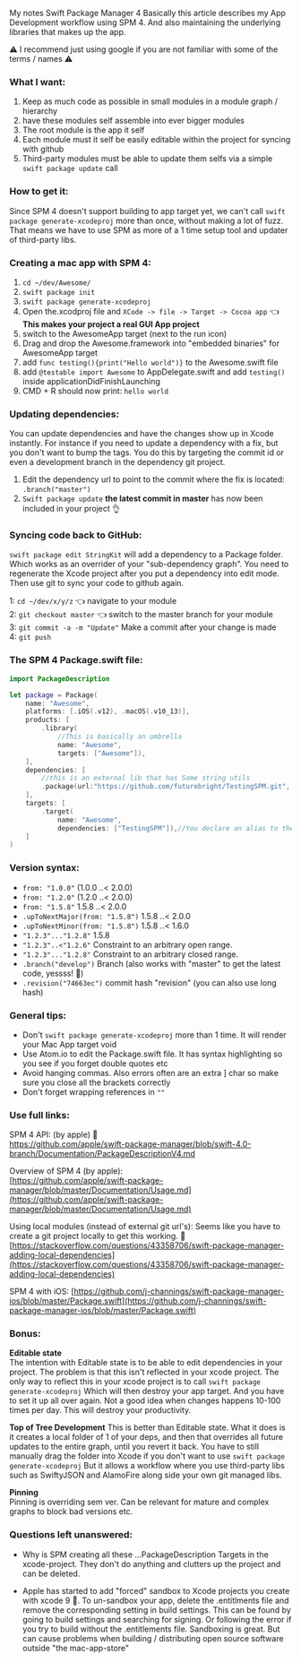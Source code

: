 My notes Swift Package Manager 4 <!--more--> Basically this article describes my App Development workflow using SPM 4. And also maintaining the underlying libraries that makes up the app.

⚠️️ I recommend just using google if you are not familiar with some of the terms / names ⚠️️

### What I want:
1. Keep as much code as possible in small modules in a module graph / hierarchy
2. have these modules self assemble into ever bigger modules
3. The root module is the app it self
4. Each module must it self be easily editable within the project for syncing with github
5. Third-party modules must be able to update them selfs via a simple `swift package update` call

### How to get it:
Since SPM 4 doesn't support building to app target yet, we can't call `swift package generate-xcodeproj` more than once, without making a lot of fuzz. That means we have to use SPM as more of a 1 time setup tool and updater of third-party libs.

### Creating a mac app with SPM 4:
1. `cd ~/dev/Awesome/`
2. `swift package init`
3. `swift package generate-xcodeproj`
4. Open the.xcodproj file and `XCode -> file -> Target -> Cocoa app` 👈 **This makes your project a real GUI App project**
5. switch to the AwesomeApp target (next to the run icon)
6. Drag and drop the Awesome.framework into "embedded binaries" for AwesomeApp target
7. add `func testing(){print("Hello world")}` to the Awesome.swift file
8. add `@testable import Awesome` to AppDelegate.swift and add `testing()` inside applicationDidFinishLaunching
9. CMD + R should now print: `hello world`

### Updating dependencies:
You can update dependencies and have the changes show up in Xcode instantly. For instance if you need to update a dependency with a fix, but you don't want to bump the tags. You do this by targeting the commit id or even a development branch in the dependency git project.
1. Edit the dependency url to point to the commit where the fix is located: `.branch("master")`  
2. `Swift package update` **the latest commit in master** has now been included in your project 👌  

### Syncing code back to GitHub:
`swift package edit StringKit` will add a dependency to a Package folder. Which works as an overrider of your "sub-dependency graph". You need to regenerate the Xcode project after you put a dependency into edit mode. Then use git to sync your code to github again.

1: ``cd ~/dev/x/y/z`` 👈 navigate to your module   
2: ``git checkout master`` 👈 switch to the master branch for your module    
3: ``git commit -a -m "Update"``  Make a commit after your change is made  
4: ``git push``   


### The SPM 4 Package.swift file:

```swift
import PackageDescription

let package = Package(
    name: "Awesome",
    platforms: [.iOS(.v12), .macOS(.v10_13)],
    products: [
        .library(
			//This is basically an umbrella
            name: "Awesome",
            targets: ["Awesome"]),
    ],
    dependencies: [
		//this is an external lib that has Some string utils
        .package(url:"https://github.com/futurebright/TestingSPM.git", from: "0.0.1")
    ],
    targets: [
        .target(
            name: "Awesome",
            dependencies: ["TestingSPM"]),//You declare an alias to the dependency url here
    ]
)

```

### Version syntax:
- `from: "1.0.0"` (1.0.0 ..< 2.0.0)
- `from: "1.2.0"` (1.2.0 ..< 2.0.0)
- `from: "1.5.8"` 1.5.8 ..< 2.0.0
- `.upToNextMajor(from: "1.5.8")` 1.5.8 ..< 2.0.0
- `.upToNextMinor(from: "1.5.8")` 1.5.8 ..< 1.6.0
- `"1.2.3"..."1.2.8"`  1.5.8
- `"1.2.3"..<"1.2.6"`  Constraint to an arbitrary open range.
- `"1.2.3"..."1.2.8"` Constraint to an arbitrary closed range.
- `.branch("develop")` Branch (also works with "master" to get the latest code, yessss! 🎉)
- `.revision("74663ec")`  commit hash "revision" (you can also use long hash)


### General tips:
- Don't `swift package generate-xcodeproj` more than 1 time. It will render your Mac App target void
- Use Atom.io to edit the Package.swift file. It has syntax highlighting so you see if you forget double quotes etc
- Avoid hanging commas. Also errors often are an extra ] char so make sure you close all the brackets correctly
- Don't forget wrapping references in `""`

### Use full links:
SPM 4 API: (by apple) 🔑  
https://github.com/apple/swift-package-manager/blob/swift-4.0-branch/Documentation/PackageDescriptionV4.md

Overview of SPM 4 (by apple):    
[https://github.com/apple/swift-package-manager/blob/master/Documentation/Usage.md](https://github.com/apple/swift-package-manager/blob/master/Documentation/Usage.md)

Using local modules (instead of external git url's):
Seems like you have to create a git project locally to get this working. 🤔  
[https://stackoverflow.com/questions/43358706/swift-package-manager-adding-local-dependencies](https://stackoverflow.com/questions/43358706/swift-package-manager-adding-local-dependencies)

SPM 4 with iOS:
[https://github.com/j-channings/swift-package-manager-ios/blob/master/Package.swift](https://github.com/j-channings/swift-package-manager-ios/blob/master/Package.swift)

### Bonus:
**Editable state**   
The intention with Editable state is to be able to edit dependencies in your project. The problem is that this isn't reflected in your xcode project. The only way to reflect this in your xcode project is to call `swift package generate-xcodeproj` Which will then destroy your app target. And you have to set it up all over again. Not a good idea when changes happens 10-100 times per day. This will destroy your productivity.

**Top of Tree Development**
This is better than Editable state. What it does is it creates a local folder of 1 of your deps, and then that overrides all future updates to the entire graph, until you revert it back. You have to still manually drag the folder into Xcode if you don't want to use `swift package generate-xcodeproj` But it allows a workflow where you use third-party libs such as SwiftyJSON and AlamoFire along side your own git managed libs.

**Pinning**   
Pinning is overriding sem ver. Can be relevant for mature and complex graphs to block bad versions etc.

### Questions left unanswered:
- Why is SPM creating all these ...PackageDescription Targets in the xcode-project. They don't do anything and clutters up the project and can be deleted.

- Apple has started to add "forced" sandbox to Xcode projects you create with xcode 9 🙁. To un-sandbox your app, delete the .entitlments file and remove the corresponding setting in build settings. This can be found by going to build settings and searching for signing. Or following the error if you try to build without the .entitlements file. Sandboxing is great. But can cause problems when building / distributing open source software outside "the mac-app-store"
